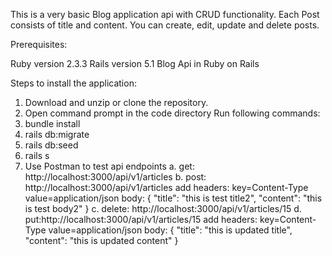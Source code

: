 This is a very basic Blog application api with CRUD functionality. Each Post consists of title and content. You can create, edit, update and delete posts.

Prerequisites:

Ruby version 2.3.3
Rails version 5.1
Blog Api in Ruby on Rails

Steps to install the application:

1. Download and unzip or clone the repository.
2. Open command prompt in the code directory Run following commands:
3. bundle install
4. rails db:migrate
5. rails db:seed
6. rails s
7. Use Postman to test api endpoints
a. get: http://localhost:3000/api/v1/articles
b. post: http://localhost:3000/api/v1/articles
add headers: key=Content-Type value=application/json
body: {
"title": "this is test title2",
"content": "this is test body2"
}
c. delete: http://localhost:3000/api/v1/articles/15
d. put:http://localhost:3000/api/v1/articles/15
add headers: key=Content-Type value=application/json
body: {
"title": "this is updated title",
"content": "this is updated content"
}